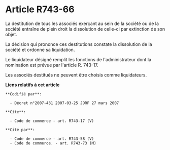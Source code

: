 # Article R743-66

La destitution de tous les associés exerçant au sein de la société ou de la société entraîne de plein droit la dissolution de
celle-ci par extinction de son objet. 

La décision qui prononce ces destitutions constate la dissolution de la société et ordonne sa liquidation. 

Le liquidateur désigné remplit les fonctions de l'administrateur dont la nomination est prévue par l'article R. 743-17. 

Les associés destitués ne peuvent être choisis comme liquidateurs.

**Liens relatifs à cet article**

	**Codifié par**:

	  - Décret n°2007-431 2007-03-25 JORF 27 mars 2007

	**Cite**:

	  - Code de commerce - art. R743-17 (V)

	**Cité par**:

	  - Code de commerce - art. R743-58 (V)
	  - Code de commerce. - art. R743-73 (M)
